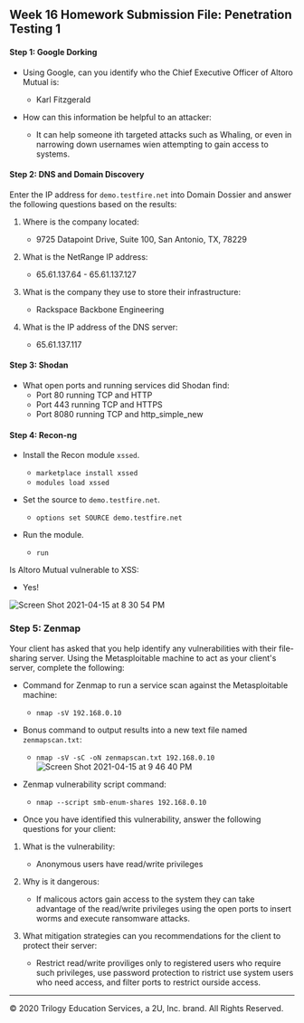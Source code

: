 ## Week 16 Homework Submission File: Penetration Testing 1

#### Step 1: Google Dorking

- Using Google, can you identify who the Chief Executive Officer of Altoro Mutual is: 
  - Karl Fitzgerald
      
- How can this information be helpful to an attacker: 
  - It can help someone ith targeted attacks such as Whaling, or even in narrowing down usernames wien attempting to gain access to systems.

#### Step 2: DNS and Domain Discovery

Enter the IP address for `demo.testfire.net` into Domain Dossier and answer the following questions based on the results:

  1. Where is the company located: 
     - 9725 Datapoint Drive, Suite 100, San Antonio, TX, 78229

  2. What is the NetRange IP address:
     - 65.61.137.64 - 65.61.137.127

  3. What is the company they use to store their infrastructure:
     - Rackspace Backbone Engineering

  4. What is the IP address of the DNS server:
     - 65.61.137.117

#### Step 3: Shodan

- What open ports and running services did Shodan find: 
  - Port 80 running TCP and HTTP
  - Port 443 running TCP and HTTPS
  - Port 8080 running TCP and http_simple_new

#### Step 4: Recon-ng

- Install the Recon module `xssed`. 
  - `marketplace install xssed`
  - `modules load xssed`

- Set the source to `demo.testfire.net`. 
  - `options set SOURCE demo.testfire.net`

- Run the module.
  - `run`

Is Altoro Mutual vulnerable to XSS: 
  - Yes!

![Screen Shot 2021-04-15 at 8 30 54 PM](https://user-images.githubusercontent.com/33046751/114958858-7e047080-9e29-11eb-81f5-f1ff570f2f09.png)

### Step 5: Zenmap

Your client has asked that you help identify any vulnerabilities with their file-sharing server. Using the Metasploitable machine to act as your client's server, complete the following:

- Command for Zenmap to run a service scan against the Metasploitable machine: 
  - `nmap -sV 192.168.0.10`
 
- Bonus command to output results into a new text file named `zenmapscan.txt`: 
  - `nmap -sV -sC -oN zenmapscan.txt 192.168.0.10`
![Screen Shot 2021-04-15 at 9 46 40 PM](https://user-images.githubusercontent.com/33046751/114964362-2f100880-9e34-11eb-8ea5-b2f21eef95f0.png)

- Zenmap vulnerability script command:
  - `nmap --script smb-enum-shares 192.168.0.10`

- Once you have identified this vulnerability, answer the following questions for your client:
 1. What is the vulnerability: 
    - Anonymous users have read/write privileges

 2. Why is it dangerous:
    - If malicous actors gain access to the system they can take advantage of the read/write privileges using the open ports to insert worms and execute ransomware attacks.

 3. What mitigation strategies can you recommendations for the client to protect their server:
    - Restrict read/write proviliges only to registered users who require such privileges, use password protection to ristrict use system users who need access, and filter ports to restrict ourside access.

---
© 2020 Trilogy Education Services, a 2U, Inc. brand. All Rights Reserved.  

